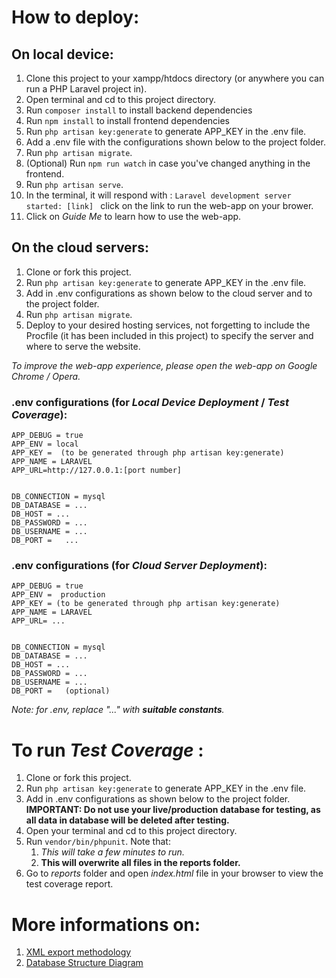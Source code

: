 # How to deploy: 
## On local device:
1. Clone this project to your xampp/htdocs directory (or anywhere you can run a PHP Laravel project in).
2. Open terminal and cd to this project directory. 
3. Run `composer install` to install backend dependencies
4. Run `npm install` to install frontend dependencies
5. Run `php artisan key:generate` to generate APP_KEY in the .env file.
6. Add a .env file with the configurations shown below to the project folder.
7. Run `php artisan migrate`.
8. (Optional) Run `npm run watch` in case you've changed anything in the frontend.
8. Run `php artisan serve`.
9. In the terminal, it will respond with : `Laravel development server started: [link] ` click on the link to run the web-app on your brower.
10. Click on *Guide Me* to learn how to use the web-app.

## On the cloud servers: 
1. Clone or fork this project. 
2. Run  `php artisan key:generate` to generate APP_KEY in the .env file.
3. Add in .env configurations as shown below to the cloud server and to the project folder.
4. Run  `php artisan migrate`. 
5. Deploy to your desired hosting services, not forgetting to include the Procfile (it has been included in this project) to specify the server and where to serve the website.

*To improve the web-app experience, please open the web-app on Google Chrome / Opera.*

### .env configurations (for *Local Device Deployment* / *Test Coverage*):
```
APP_DEBUG = true
APP_ENV = local 
APP_KEY =  (to be generated through php artisan key:generate)
APP_NAME = LARAVEL
APP_URL=http://127.0.0.1:[port number]


DB_CONNECTION = mysql
DB_DATABASE = ...
DB_HOST = ...
DB_PASSWORD = ...
DB_USERNAME = ...
DB_PORT =   ...
```
### .env configurations (for *Cloud Server Deployment*):
```
APP_DEBUG = true
APP_ENV =  production
APP_KEY = (to be generated through php artisan key:generate)
APP_NAME = LARAVEL
APP_URL= ...


DB_CONNECTION = mysql
DB_DATABASE = ...
DB_HOST = ...
DB_PASSWORD = ...
DB_USERNAME = ...
DB_PORT =   (optional)
```
*Note: for .env, replace  "..." with __suitable constants__.*

# To run *Test Coverage* : 
1. Clone or fork this project. 
2. Run  `php artisan key:generate` to generate APP_KEY in the .env file.
3. Add in .env configurations as shown below to the project folder. __IMPORTANT: Do not use your live/production database for testing, as all data in database will be deleted after testing.__
4. Open your terminal and cd to this project directory.
5. Run `vendor/bin/phpunit`. Note that:
    1. *This will take a few minutes to run.*
    2. __This will overwrite all files in the reports folder.__
6. Go to *reports* folder and open *index.html* file in your browser to view the test coverage report. 

# More informations on: 
1. [XML export methodology](documentation/XMLExport.md)
2. [Database Structure Diagram](documentation/DBStructure.md)